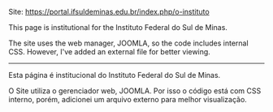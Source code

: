 Site: https://portal.ifsuldeminas.edu.br/index.php/o-instituto

This page is institutional for the Instituto Federal do Sul de Minas. 

The site uses the web manager, JOOMLA, so the code includes internal CSS. However, I've added an external file for better viewing.

------------------------------------------------------------------------------------------------------------------------------------------------------
Esta página é institucional do Instituto Federal do Sul de Minas.

O Site utiliza o gerenciador web, JOOMLA. Por isso o código está com CSS interno, porém, adicionei um arquivo externo para melhor visualização.
